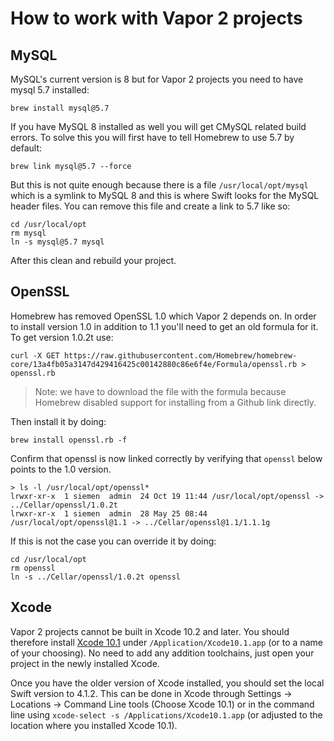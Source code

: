 # How to work with Vapor 2 projects

## MySQL

MySQL's current version is 8 but for Vapor 2 projects you need to have mysql 5.7 installed:

```
brew install mysql@5.7
```

If you have MySQL 8 installed as well you will get CMySQL related build errors. To solve this you will first have to tell Homebrew to use 5.7 by default:

```
brew link mysql@5.7 --force
```

But this is not quite enough because there is a file `/usr/local/opt/mysql` which is a symlink to MySQL 8 and this is where Swift looks for the MySQL header files. You can remove this file and create a link to 5.7 like so:

```
cd /usr/local/opt
rm mysql
ln -s mysql@5.7 mysql
```

After this clean and rebuild your project.

## OpenSSL

Homebrew has removed OpenSSL 1.0 which Vapor 2 depends on. In order to install version 1.0 in addition to 1.1 you'll need to get an old formula for it. To get version 1.0.2t use:

```
curl -X GET https://raw.githubusercontent.com/Homebrew/homebrew-core/13a4fb05a3147d429416425c00142880c86e6f4e/Formula/openssl.rb > openssl.rb
```

> Note: we have to download the file with the formula because Homebrew disabled support for installing from a Github link directly.

Then install it by doing:

```
brew install openssl.rb -f
```

Confirm that openssl is now linked correctly by verifying that `openssl` below points to the 1.0 version.

```
> ls -l /usr/local/opt/openssl*
lrwxr-xr-x  1 siemen  admin  24 Oct 19 11:44 /usr/local/opt/openssl -> ../Cellar/openssl/1.0.2t
lrwxr-xr-x  1 siemen  admin  28 May 25 08:44 /usr/local/opt/openssl@1.1 -> ../Cellar/openssl@1.1/1.1.1g
```

If this is not the case you can override it by doing:

```
cd /usr/local/opt
rm openssl
ln -s ../Cellar/openssl/1.0.2t openssl
```

## Xcode
Vapor 2 projects cannot be built in Xcode 10.2 and later. You should therefore install [Xcode 10.1](https://developer.apple.com/download/more/) under `/Application/Xcode10.1.app` (or to a name of your choosing). No need to add any addition toolchains, just open your project in the newly installed Xcode.

Once you have the older version of Xcode installed, you should set the local Swift version to 4.1.2. This can be done in Xcode through Settings -> Locations -> Command Line tools (Choose Xcode 10.1) or in the command line using `xcode-select -s /Applications/Xcode10.1.app` (or adjusted to the location where you installed Xcode 10.1).
